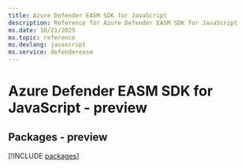```yaml
---
title: Azure Defender EASM SDK for JavaScript
description: Reference for Azure Defender EASM SDK for JavaScript
ms.date: 10/21/2025
ms.topic: reference
ms.devlang: javascript
ms.service: defendereasm
---
```

# Azure Defender EASM SDK for JavaScript - preview
## Packages - preview
[!INCLUDE [packages](defender-easm-index.md)]